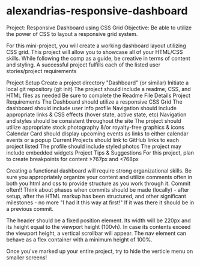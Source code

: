 # alexandrias-responsive-dashboard

Project: Responsive Dashboard using CSS Grid
Objective: Be able to utilize the power of CSS to layout a responsive grid system.

For this mini-project, you will create a working dashboard layout utilizing CSS grid. This project will allow you to showcase all of your HTML/CSS skills. While following the comp as a guide, be creative in terms of content and styling. A successful project fulfills each of the listed user stories/project requirements

Project Setup
Create a project directory "Dashboard" (or similar)
Initiate a local git repository (git init)
The project should include a readme, CSS, and HTML files as needed
Be sure to complete the Readme File Details
Project Requirements
The Dashboard should utilize a responsive CSS Grid
The dashboard should include user info profile
Navigation should include appropriate links & CSS effects (hover state, active state, etc)
Navigation and styles should be consistent throughout the site
The project should utilize appropriate stock photography &/or royalty-free graphics & icons
Calendar Card should display upcoming events as links to either calendar events or a popup
Current Projects should link to GitHub links to each project listed
The profile should include styled photos
The project may include embedded widgets
Project Tips & Suggestions
For this project, plan to create breakpoints for content >767px and <768px


Creating a functional dashboard will require strong organizational skills. Be sure you appropriately organize your content and utilize comments often in both you html and css to provide structure as you work through it. Commit often!! Think about phases when commits should be made (locally) - after setup, after the HTML markup has been structured, and other significant milestones - no more "I had it this way at first!" If it was there it should be in a previous commit.

The header should be a fixed position element. Its width will be 220px and its height equal to the viewport height (100vh). In case its contents exceed the viewport height, a vertical scrollbar will appear. The nav element can behave as a flex container with a minimum height of 100%.

Once you've marked up your entire project, try to hide the verticle menu on smaller screens! 

